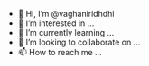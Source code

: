 - 👋 Hi, I’m @vaghaniridhdhi
- 👀 I’m interested in ...
- 🌱 I’m currently learning ...
- 💞️ I’m looking to collaborate on ...
- 📫 How to reach me ...

<!---
vaghaniridhdhi/vaghaniridhdhi is a ✨ special ✨ repository because its `README.md` (this file) appears on your GitHub profile.
You can click the Preview link to take a look at your changes.
--->
